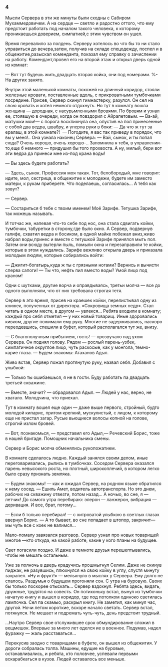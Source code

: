 ### 4

Мысли Сервера в эти же минуты были сходны с Сабиром Мухаммедовичем.
А на сердце — светло и радостно оттого, что ему предстоит работать под началом такого человека, к которому проникаешься доверием, симпатией,с этим чувством он ушел.

Время перевалило за полдень.
Серверу хотелось во что бы то ни стало управиться до вечера,затем, получив на складе спецодежду, поспел и в общежитие,разыскал коменданта, показал ему справку о зачислении на работу.
Комендант,провел его на второй этаж и открыл дверь одной из комнат: 

— Вот тут будешь жить,двадцать вторая койка, они под номерами.
%- На других занято.

Внутри этой маленькой комнаты, похожей на длинный коридор, стояли железные кровати, поставленные вдоль, с прикроватными тумбочками посредине.
Присев, Сервер скинул гимнастерку, разулся.
Он сел на свою кровать и хотел немного отдохнуть.
Но тут в комнату вошла женщина — дородная, с насурьмленными бровями.
По бровям и узнал ее, стоявшую в очереди, когда он повздорил с Айрапетовым.
— Ва-ай, матушки мои!— с порога воскликнула она, опустив на пол принесенные с собой два ведра, швабру, и уперла руки в боки: — Да что ж тут за ералаш, в этой комнате?!
 — Погодите, я вас так приведу в порядок, что вы у меня!..
Она узнала наконец Сервера:
— Вай, сынок, и ты попал сюда?
Очень хорошо, очень хорошо-..
Запомнила я тебя, в управлении-то,еще б немного — придушил бы того прохвоста.
А ну, милый, бери вот эти ведра да принеси мне из-под крана воды!

— Вы здесь будете работать?

— Здесь, сынок.
Профессия моя такая.
Тот, белобородый, мне говорит: идите, мол, сестрица, в общежитие к молодежи, будете им заместо матери, к рукам приберете.
Что поделаешь, согласилась...
А тебя как зовут?

— Сервер.

— Состариться б тебе с твоим именем!
Моё Зарифе.
Тетушка Зарифе, так можешь называть.

И тотчас же, напевая что-то себе под нос, она стала сдвигать койки, тумбочки, табуретки в сторону,где было окно.
А Сервер, подвернув галифе, схватил ведра и босиком, в одной майке побежал вниз,живо набрал воды,принес и вместе с тетушкой Зарифе принялся мыть пол.
Затем они всюду вытерли пыль, помыли окна и перезаправили те койки, которые в этом нуждались.
Зарифе вежливо открыла дверь и приказала молодым людям, которые собирались войти:

— Джигит-богатырь,куда ж ты с грязными ногами?
Вернись и вычисти сперва сапоги!
— Ты что, нефть пил вместо воды?
Умой лицо под краном!

Одни с шутками, другие ворча и оправдываясь, третьи молча — все до одного выполняли, что от них требовала строгая тетя.

Сервер в это время, присев на краешек койки, перелистывал одну из книжек, полученных от директора.
«Сокровища земных недр».
Стал читать в одном месте, в другом — увлекся...
Ребята входили в комнату; каждый про себя отметил — у них новый товарищ.
Иные здоровались кивком, другие пожимали ему руку.
Многие не задерживались, наскоро переодевшись, спешили в буфет, который располагался тут же, внизу.

— С благополучным прибытием, гость!
— прозвучало над ухом Сервера.
Он поднял голову.
Рядом — рослый парень-узбек, симпатичное округлое лицо, чуть раскосые, как у монгола, темно-карие глаза.
— Будем знакомы: Атаханов Адыл.

Живо встав, Сервер пожал протянутую руку, назвал себя.
Добавил с улыбкой:

— Только ты ошибаешься, я не в гости.
Буду работать па двадцать третьей скважине.

— Вместе, значит?
— обрадовался Адыл.
— Людей у нас, верно, не хватало.
Молодчина, что приехал.

Тут в комнату вошел еще один — даже выше первого, стройный, будто молодой кипарис, притом крепкий, мускулистый, с лицом, к которому еще не пристал загар.
Русые вьющиеся волосы копной на голове, строгий излом бровей.

— Вот, познакомься, — представил его Адыл,— Речевский Борис, тоже в нашей бригаде.
Помощник начальника смены.

Сервер и Борис молча обменялись рукопожатием.

В комнате сделалось людно.
Каждый занялся своим делом, иные переговаривались, рылись в тумбочках.
Соседом Сервера оказался парень невысокого роста, но плотный, широкоплечий, в котором легко было сразу признать земляка.

— Будем знакомы!
— как и ожидал Сервер, на родном языке обратился к нему сосед.
— Ешиль Амет, водитель автотранспорта.
Но это днем, рабочих на скважину отвезти, потом назад...
А ночыо, во сне, я —летчик!
До самого утра перебираю: элерон — ланжерон, вибрация — деривация.
И все, брат, потому...

— Если б только перебирал!
— с хитроватой улыбкою в светлых глазах ввернул Борис.
— А то бывает, во сне попадает в штопор, закричит— мы чуть все с коек не валимся...

Мало-помалу завязался разговор.
Сервер узнал про новых товарищей многое —кто откуда, на какой работе, какие у кого планы на будущее.

Свет погасили поздно.
И даже в темноте друзья перешептывались, чтобы не мешать остальным.

Уже за полночь в дверь крадучись прошмыгнул Селим.
Даже не скииув пиджак, не разувшись, плюхнулся на свою койку в углу, спустя минуту захрапел.
«Ну и фрукт!» — мелькнуло в мыслях у Сервера.
Ему долго не спалось.
Раздумья о будущем прогоняли сон.
С утра на буровую.
Своих бы только поскорее отыскать...
Сервер вздохнул.
Ребята здесь, видать, дружные, трудятся на совесть.
Он потихоньку встал, вынул из тумбочки начатую книгу и вышел в коридор, где под потолком одиноко светилась лампочка.
Сел па скамыо, раскрыл книгу.
Не заметил, как минул час, другой.
Ночи летом короткие, вскоре начало светать.
Сервер встал, потянулся.
Не мешает и подремать чуть-чуть, день предстоит трудный.

...Наутро Сервер свое отслужившее срок обмундирование сложил в вещмешок.
Впервые за много лет оделся ие в военное.
Подумав, надел фуражку — жаль расставаться...

Перекусив заодно с товарищами в буфете, он вышел из общежития.
У дороги собралась толпа.
Машины, едущие на буровые, останавливались, и ребята, кто половчее, успевали первыми вскарабкаться в кузов.
Людей оставалось все меньше.
